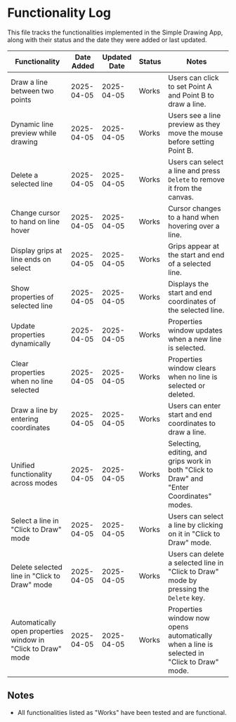 # Functionality Log

This file tracks the functionalities implemented in the Simple Drawing App, along with their status and the date they were added or last updated.

| **Functionality**                     | **Date Added** | **Updated Date** | **Status**           | **Notes**                                                                 |
|---------------------------------------|----------------|------------------|----------------------|---------------------------------------------------------------------------|
| Draw a line between two points        | 2025-04-05     | 2025-04-05       | Works               | Users can click to set Point A and Point B to draw a line.               |
| Dynamic line preview while drawing    | 2025-04-05     | 2025-04-05       | Works               | Users see a line preview as they move the mouse before setting Point B.  |
| Delete a selected line                | 2025-04-05     | 2025-04-05       | Works               | Users can select a line and press `Delete` to remove it from the canvas. |
| Change cursor to hand on line hover   | 2025-04-05     | 2025-04-05       | Works               | Cursor changes to a hand when hovering over a line.                      |
| Display grips at line ends on select  | 2025-04-05     | 2025-04-05       | Works               | Grips appear at the start and end of a selected line.                    |
| Show properties of selected line      | 2025-04-05     | 2025-04-05       | Works               | Displays the start and end coordinates of the selected line.             |
| Update properties dynamically         | 2025-04-05     | 2025-04-05       | Works               | Properties window updates when a new line is selected.                   |
| Clear properties when no line selected| 2025-04-05     | 2025-04-05       | Works               | Properties window clears when no line is selected or deleted.            |
| Draw a line by entering coordinates   | 2025-04-05     | 2025-04-05       | Works               | Users can enter start and end coordinates to draw a line.                |
| Unified functionality across modes    | 2025-04-05     | 2025-04-05       | Works               | Selecting, editing, and grips work in both "Click to Draw" and "Enter Coordinates" modes. |
| Select a line in "Click to Draw" mode | 2025-04-05     | 2025-04-05       | Works               | Users can select a line by clicking on it in "Click to Draw" mode.       |
| Delete selected line in "Click to Draw" mode | 2025-04-05 | 2025-04-05       | Works               | Users can delete a selected line in "Click to Draw" mode by pressing the `Delete` key. |
| Automatically open properties window in "Click to Draw" mode | 2025-04-05 | 2025-04-05 | Works | Properties window now opens automatically when a line is selected in "Click to Draw" mode. |

## Notes
- All functionalities listed as "Works" have been tested and are functional.